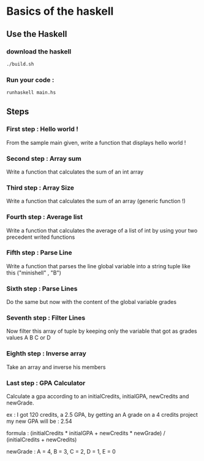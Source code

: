 # Basics of the haskell

## Use the Haskell

### download the haskell

```bash
./build.sh
```

### Run your code :

```bash
runhaskell main.hs
```

## Steps


### First step : Hello world !

From the sample main given, write a function that displays hello world !

### Second step : Array sum

Write a function that calculates the sum of an int array

### Third step : Array Size

Write a function that calculates the sum of an array (generic function !)

### Fourth step : Average list

Write a function that calculates the average of a list of int by using your two precedent writed functions

### Fifth step : Parse Line

Write a function that parses the line global variable into a string tuple like this ("minishell" , "B")

### Sixth step : Parse Lines

Do the same but now with the content of the global variable grades

### Seventh step : Filter Lines

Now filter this array of tuple by keeping only the variable that got as grades values A B C or D


### Eighth step : Inverse array

Take an array and inverse his members

### Last step : GPA Calculator

Calculate a gpa according to an initialCredits, initialGPA, newCredits and newGrade.

ex : I got 120 credits, a 2.5 GPA, by getting an A grade on a 4 credits project my new GPA will be : 2.54

formula : (initialCredits * initialGPA + newCredits * newGrade) / (initialCredits + newCredits)

newGrade : A = 4, B = 3, C = 2, D = 1, E = 0